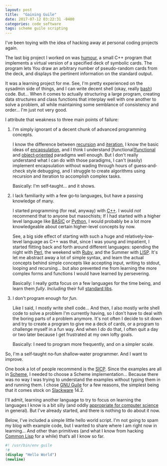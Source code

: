 ```yaml
---
layout: post
title:  "Gaining Guile"
date: 2017-07-12 03:22:31 -0400
categories: code software
tags: scheme guile scripting 
---
```


I've been toying with the idea of hacking away at personal coding
projects again.

The last big project I worked on was [humour][humour], a small C++
program that implements a virtual version of a specified deck of
symbolic cards. The program lets You draw an arbitrary number of
pseudo-random cards from the deck, and displays the pertinent
information on the standard output.

It was a learning project for me. See, I'm pretty experienced on the
sysadmin side of things, and I can write decent shell (okay,
really [bash][bash]) code. But… When it comes to actually structuring
a large program, creating data structures and class functions that
interplay well with one another to solve a problem, all while
maintaining some semblance of consistency and order… I'm just not very
good.

I attribute that weakness to three main points of failure:

1. I'm simply ignorant of a decent chunk of advanced programming
   concepts. 
   
   I know the difference between [recursion][recursion]
   and [iteration][iteration], I know the basic ideas
   of [encapsulation][encap], and I think I
   understand [functional][functional][func]
   and [object‐oriented][oop] paradigms well enough. But I don't
   really understand what I can do with those paradigms, I can't
   (easily) implement encapsulation without wading through hours of
   guess‐and‐check style debugging, and I struggle to create
   algorithms using recursion and iteration to accomplish complex
   tasks.
   
   Basically: I'm self‐taught… and it shows.
2. I lack familiarity with a few go‐to languages, but have a passing
   knowledge of many.
   
   I started programming (for real, anyway) with [C++][cpp]. I would
   *not* recommend that to anyone but masochists; If I had started
   with a higher level language like [BASIC][basic]
   or [Python][python], I would probably be a lot more knowledgeable
   about certain higher-level concepts by now.
   
   See, a big side effect of starting with such a huge and
   relatively‐low‐level language as C++ was that, since I was young
   and impatient, I started flitting back and forth around different
   languages: spending the night with [Perl][perl], the weekend
   with [Ruby][ruby], and the Summer with [LISP][lisp]. It's let me
   abstract away a lot of simple syntax, and learn the actual concepts
   behind simple concepts like accepting input, writing to stdout,
   looping and recursing… but also prevented me from learning the more
   complex forms and functions I would have learned by persevering.
   
   Basically: I really gotta focus on a few languages for the time
   being, and learn them *fully*. *Including* their
   full [standard libs][stl].
3. I don't program enough for *fun*.
   
   Like I said, I mostly write shell code… And then, I also mostly
   write shell code to solve a problem I'm currently having, so I
   don't have to deal with the boring parts of a problem anymore. It's
   not often I decide to sit down and try to create a program to give
   me a deck of cards, or a program to challenge myself in a fun
   way. And when I *do* do that, I often quit a day or two later
   because I get frustrated at my own lofty goals.
   
   Basically: I need to program more frequently, and on a simpler scale.

So, I'm a self‐taught no‐fun shallow‐water programmer. And I want to
improve.

One book a lot of people recommend is the [SICP][sicp]. Since the
examples are all in [Scheme][scheme], I needed to choose a Scheme
implementation… Because there was no way I was trying to understand
the examples without typing them in and running them. I
chose [GNU Guile][guile] for a few reasons, the simplest being that it
comes stock on [Slackware][slack] 14.2.

I'll admit, learning another language to try to focus on learning the
languages I know is a bit silly (and
oddly [appropriate for computer science][csxkcd] in general). But I've
already started, and there is nothing to do about it now.

Below, I've included a simple little hello world script. I'm not going
to spam my blog with example code, but I wanted to share where I am
right now in learning… And other than primitives (and what I know from
hacking [Common Lisp][cl] for a while) that’s all I know so far.


~~~ scheme
#! /usr/bin/env guile 
!#
(display "Hello World")
(newline)
~~~

[bash]: https://www.gnu.org/software/bash/
[basic]: https://en.wikipedia.org/wiki/BASIC
[cl]: http://wiki.c2.com/?LispSchemeDifferences
[cpp]: https://en.wikipedia.org/wiki/C%2B%2B
[csxkcd]: https://xkcd.com/927/
[encap]: https://en.wikipedia.org/wiki/Encapsulation_(computer_programming)
[func]: https://en.wikipedia.org/wiki/Functional_programming
[guile]: https://www.gnu.org/software/guile/
[humour]: https://github.com/cdr255/humour
[iteration]: https://en.wikipedia.org/wiki/Iteration#Computing
[lisp]: https://common-lisp.net/
[oop]: https://en.wikipedia.org/wiki/Object-oriented_programming
[perl]: https://www.perl.org/
[python]: https://www.python.org/
[recursion]: https://en.wikipedia.org/wiki/Recursion_(computer_science)
[ruby]: https://www.ruby-lang.org/en/
[scheme]: http://www.schemers.org/
[sicp]: https://mitpress.mit.edu/sicp/
[slack]: http://www.slackware.com/
[stl]: https://en.wikipedia.org/wiki/Standard_library
